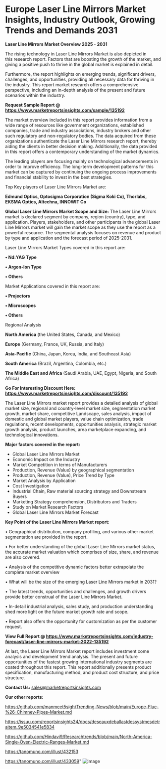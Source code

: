 # Europe Laser Line Mirrors Market Insights, Industry Outlook, Growing Trends and Demands 2031

<Strong> Laser Line Mirrors Market Overview 2025 - 2031</strong>

The rising technology in Laser Line Mirrors Market is also depicted in this research report. Factors that are boosting the growth of the market, and giving a positive push to thrive in the global market is explained in detail.

Furthermore, the report highlights on emerging trends, significant drivers, challenges, and opportunities, providing all necessary data for thriving in the industry. This report market research offers a comprehensive perspective, including an in-depth analysis of the present and future scenarios within the industry.

<strong>Request Sample Report @ <a href=https://www.marketreportsinsights.com/sample/135192>https://www.marketreportsinsights.com/sample/135192</a></strong>

The market overview included in this report provides information from a wide range of resources like government organizations, established companies, trade and industry associations, industry brokers and other such regulatory and non-regulatory bodies. The data acquired from these organizations authenticate the Laser Line Mirrors research report, thereby aiding the clients in better decision making. Additionally, the data provided in this report offers a contemporary understanding of the market dynamics.

The leading players are focusing mainly on technological advancements in order to improve efficiency. The long-term development patterns for this market can be captured by continuing the ongoing process improvements and financial stability to invest in the best strategies.

Top Key players of Laser Line Mirrors Market are:

<strong>Edmund Optics, Optosigma Corporation (Sigma Koki Co), Thorlabs, EKSMA Optics, Altechna, INNOWIT Co</strong>

<strong><b>Global Laser Line Mirrors Market Scope and Size:</b></strong>
The Laser Line Mirrors market is declared segment by company, region (country), type, and application. Players, stakeholders, and other participants in the global Laser Line Mirrors market will gain the market scope as they use the report as a powerful resource. The segmental analysis focuses on revenue and product by type and application and the forecast period of 2025-2031.

Laser Line Mirrors Market Types covered in this report are:

<strong>• Nd:YAG Type

• Argon-Ion Type

• Others</strong>

Market Applications covered in this report are:

<strong>• Projectors

• Microscopes

• Others</strong> 

Regional Analysis

<strong>North America</strong> (the United States, Canada, and Mexico)

<strong>Europe</strong> (Germany, France, UK, Russia, and Italy)

<strong>Asia-Pacific</strong> (China, Japan, Korea, India, and Southeast Asia)

<strong>South America</strong> (Brazil, Argentina, Colombia, etc.)

<strong>The Middle East and Africa</strong> (Saudi Arabia, UAE, Egypt, Nigeria, and South Africa)

<strong>Go For Interesting Discount Here: <a href=https://www.marketreportsinsights.com/discount/135192>https://www.marketreportsinsights.com/discount/135192</a></strong>

The Laser Line Mirrors market report provides a detailed analysis of global market size, regional and country-level market size, segmentation market growth, market share, competitive Landscape, sales analysis, impact of domestic and global market players, value chain optimization, trade regulations, recent developments, opportunities analysis, strategic market growth analysis, product launches, area marketplace expanding, and technological innovations.

<strong><b>Major factors covered in the report:</b></strong>
<ul>
  <li>Global Laser Line Mirrors Market </li>
  <li>Economic Impact on the Industry</li>
  <li>Market Competition in terms of Manufacturers</li>
  <li>Production, Revenue (Value) by geographical segmentation</li>
  <li>Production, Revenue (Value), Price Trend by Type</li>
  <li>Market Analysis by Application</li>
  <li>Cost Investigation</li>
  <li>Industrial Chain, Raw material sourcing strategy and Downstream Buyers</li>
  <li>Marketing Strategy comprehension, Distributors and Traders</li>
  <li>Study on Market Research Factors</li>
  <li>Global Laser Line Mirrors Market Forecast</li>
</ul>

<strong><b>Key Point of the Laser Line Mirrors Market report:</b></strong>

• Geographical distribution, company profiling, and various other market segmentation are provided in the report.

• For better understanding of the global Laser Line Mirrors market status, the accurate market valuation which comprises of size, share, and revenue are also covered.

• Analysis of the competitive dynamic factors better extrapolate the complete market overview

• What will be the size of the emerging Laser Line Mirrors market in 2031?

• The latest trends, opportunities and challenges, and growth drivers provide better construal of the Laser Line Mirrors Market.

• In-detail industrial analysis, sales study, and production understanding shed more light on the future market growth rate and scope.

• Report also offers the opportunity for customization as per the customer request.

<strong><b>View Full Report @ <a href=https://www.marketreportsinsights.com/industry-forecast/laser-line-mirrors-market-2022-135192>https://www.marketreportsinsights.com/industry-forecast/laser-line-mirrors-market-2022-135192</a></b></strong>


At last, the Laser Line Mirrors Market report includes investment come analysis and development trend analysis. The present and future opportunities of the fastest growing international industry segments are coated throughout this report. This report additionally presents product specification, manufacturing method, and product cost structure, and price structure.

<strong>Contact Us:</strong>
sales@marketreportsinsights.com

<strong>Our other reports:</strong>

<a href=https://github.com/manmeet5sigh/Trending-News/blob/main/Europe-Flue-%26-Chimney-Pipes-Market.md>https://github.com/manmeet5sigh/Trending-News/blob/main/Europe-Flue-%26-Chimney-Pipes-Market.md</a>

<a href=https://issuu.com/reportsinsights24/docs/deseauxdeballastdessystmesdetraitem_9e5034541e5834>https://issuu.com/reportsinsights24/docs/deseauxdeballastdessystmesdetraitem_9e5034541e5834</a>

<a href=https://github.com/Hindavi9/Researchtrends/blob/main/North-America-Single-Oven-Electric-Ranges-Market.md>https://github.com/Hindavi9/Researchtrends/blob/main/North-America-Single-Oven-Electric-Ranges-Market.md</a>

<a href=https://tanomuno.com/illust/432153>https://tanomuno.com/illust/432153</a>

<a href=https://tanomuno.com/illust/433059>https://tanomuno.com/illust/433059</a>"
![image](https://github.com/user-attachments/assets/ddab76de-76d8-44a1-b575-d75853ded029)
